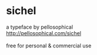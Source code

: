# sichel
a typeface by pellosophical
<br>
http://pellosophical.com/sichel
<br>
<br>
free for personal & commercial use
